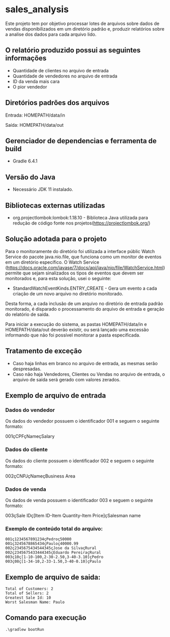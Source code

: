 # sales_analysis
Este projeto tem por objetivo processar lotes de arquivos sobre dados de vendas disponibilizados em um diretório padrão e, produzir relatórios sobre a analise dos dados para cada arquivo lido.

## O relatório produzido possui as seguintes informações
* Quantidade de clientes no arquivo de entrada
* Quantidade de vendedores no arquivo de entrada
* ID da venda mais cara
* O pior vendedor

## Diretórios padrões dos arquivos
Entrada: HOMEPATH/data/in

Saída: HOMEPATH/data/out

## Gerenciador de dependencias e ferramenta de build
* Gradle 6.4.1

## Versão do Java
* Necessário JDK 11 instalado.

## Bibliotecas externas utilizadas
* org.projectlombok:lombok:1.18.10 - Biblioteca Java utilizada para redução de código fonte nos projetos(https://projectlombok.org/)

## Solução adotada para o projeto
Para o monitoramente do diretório foi utilizada a interface públic Watch Service do pacote java.nio.file, 
que funciona como um monitor de eventos em um diretório específico. O Watch Service (https://docs.oracle.com/javase/7/docs/api/java/nio/file/WatchService.html) 
permite que sejam sinalizados os tipos de eventos que devem ser monitorados e, para esta solução, usei o seguinte:
* StandardWatchEventKinds.ENTRY_CREATE - Gera um evento a cada criação de um novo arquivo no diretório monitorado.

Desta forma, a cada inclusão de um arquivo no diretório de entrada padrão monitorado, é disparado o processamento do arquivo de entrada 
e geração do relatório de saída.

Para iniciar a execução do sistema, as pastas HOMEPATH/data/in e HOMEPATH/data/out deverão existir, ou será lançado uma excessão informando que não foi possível monitorar a pasta especificada.

## Tratamento de exceção
* Caso haja linhas em branco no arquivo de entrada, as mesmas serão despresadas.
* Caso não haja Vendedores, Clientes ou Vendas no arquivo de entrada, o arquivo de saída será gerado com valores zerados.

## Exemplo de arquivo de entrada
### Dados do vendedor
Os dados do vendedor possuem o identificador 001 e seguem o seguinte formato:

001çCPFçNameçSalary

### Dados do cliente
Os dados do cliente possuem o identificador 002 e seguem o seguinte formato:

002çCNPJçNameçBusiness Area

### Dados de venda
Os dados de venda possuem o identificador 003 e seguem o seguinte formato:

003çSale IDç[Item ID-Item Quantity-Item Price]çSalesman name

### Exemplo de conteúdo total do arquivo:
```
001ç1234567891234çPedroç50000
001ç3245678865434çPauloç40000.99
002ç2345675434544345çJose da SilvaçRural
002ç2345675433444345çEduardo PereiraçRural
003ç10ç[1-10-100,2-30-2.50,3-40-3.10]çPedro
003ç08ç[1-34-10,2-33-1.50,3-40-0.10]çPaulo
```

## Exemplo de arquivo de saida:
```
Total of Customers: 2
Total of Sellers: 2
Greatest Sale Id: 10
Worst Salesman Name: Paulo
```

## Comando para execução
```
.\gradlew bootRun
```
